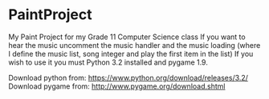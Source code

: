 # PaintProject
My Paint Project for my Grade 11 Computer Science class
If you want to hear the music uncomment the music handler and the music loading (where I define the music list, song integer and play the first item in the list)
If you wish to use it you must Python 3.2 installed and pygame 1.9.

Download python from: <a href = "https://www.python.org/download/releases/3.2/">https://www.python.org/download/releases/3.2/</a>
Download pygame from: <a href = "http://www.pygame.org/download.shtml">http://www.pygame.org/download.shtml</a>
